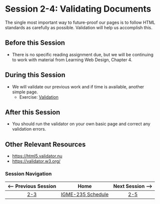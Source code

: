 # Session 2-4: Validating Documents

The single most important way to future-proof our pages is to follow HTML standards as carefully as possible.  Validation will help us accomplish this.

## Before this Session
- There is no specific reading assignment due, but we will be continuing to work with material from Learning Web Design, Chapter 4.

## During this Session
- We will validate our previous work and if time is available, another simple page.
    - Exercise: [Validation](../exercises/validation.md)

## After this Session
- You should run the validator on your own basic page and correct any validation errors.

## Other Relevant Resources
- https://html5.validator.nu
- https://validator.w3.org/

### Session Navigation

| <-- Previous Session |               Home                  | Next Session --> |
|:--------------------:|:-----------------------------------:|:----------------:|
|  [2-3](2-3.md)       | [IGME-235 Schedule](../schedule.md) |   [2-5](2-5.md)  |
